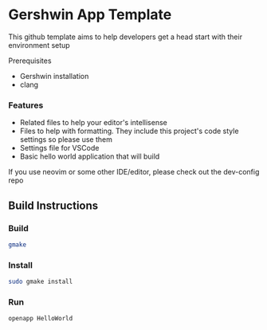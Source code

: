 # Gershwin App Template

This github template aims to help developers get a head start with their environment setup

Prerequisites

- Gershwin installation
- clang


### Features

- Related files to help your editor's intellisense
- Files to help with formatting. They include this project's code style settings so please use them
- Settings file for VSCode
- Basic hello world application that will build

If you use neovim or some other IDE/editor, please check out the dev-config repo


## Build Instructions

### Build
```bash
gmake
```

### Install
```bash
sudo gmake install 
```

### Run
```bash
openapp HelloWorld
```
